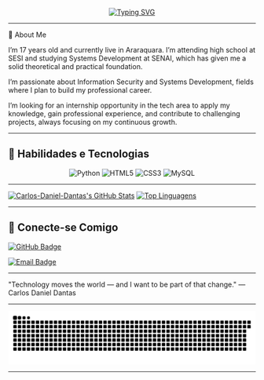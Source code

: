 <p align="center">
  <a href="https://git.io/typing-svg">
    <img src="https://readme-typing-svg.herokuapp.com?font=Fira+Code&size=28&duration=3000&pause=1000&color=FFFFFF&center=true&vCenter=true&width=800&lines=Hello,+my+name+is+Carlos+Daniel+Dantas" alt="Typing SVG" />
  </a>
</p>

---

🚀 About Me

I’m 17 years old and currently live in Araraquara. I’m attending high school at SESI and studying Systems Development at SENAI, which has given me a solid theoretical and practical foundation.

I’m passionate about Information Security and Systems Development, fields where I plan to build my professional career.

I’m looking for an internship opportunity in the tech area to apply my knowledge, gain professional experience, and contribute to challenging projects, always focusing on my continuous growth.


---

## 🤖 Habilidades e Tecnologias
<p align="center">
  <img src="https://cdn.jsdelivr.net/gh/devicons/devicon/icons/python/python-original.svg" alt="Python" width="40" height="40"/>
  <img src="https://cdn.jsdelivr.net/gh/devicons/devicon/icons/html5/html5-original.svg" alt="HTML5" width="40" height="40"/>
  <img src="https://cdn.jsdelivr.net/gh/devicons/devicon/icons/css3/css3-original.svg" alt="CSS3" width="40" height="40"/>
  <img src="https://cdn.jsdelivr.net/gh/devicons/devicon/icons/mysql/mysql-original.svg" alt="MySQL" width="40" height="40"/>
</p>

---

[![Carlos-Daniel-Dantas's GitHub Stats](https://github-readme-stats.vercel.app/api?username=Carlos-Daniel-Dantas&show_icons=true&theme=dark&hide_border=true)](https://github.com/anuraghazra/github-readme-stats)
[![Top Linguagens](https://github-readme-stats.vercel.app/api/top-langs/?username=Carlos-Daniel-Dantas&layout=compact&theme=dark&hide_border=true)](https://github.com/anuraghazra/github-readme-stats)

---

## 🔗 Conecte-se Comigo

<p align="left">
  <a href="https://github.com/Carlos-Daniel-Dantas" target="_blank">
    <img src="https://img.shields.io/badge/GitHub-Carlos--Daniel--Dantas-2088FF?style=for-the-badge&logo=github&logoColor=white" alt="GitHub Badge"/>
  </a>
</p>

<p align="left">
  <a href="mailto:carlos.d.dantas6@aluno.senai.br" target="_blank">
    <img src="https://img.shields.io/badge/M%20EMAIL-carlos.d.dantas6%40aluno.senai.br-00FF85?style=for-the-badge&logo=gmail&logoColor=black&labelColor=2c2c2c" alt="Email Badge"/>
  </a>
</p>


---

"Technology moves the world — and I want to be part of that change."
— Carlos Daniel Dantas 

---

<div align="center">
  <picture>
    <source media="(prefers-color-scheme: dark)" srcset="https://raw.githubusercontent.com/Carlos-Daniel-Dantas/Carlos-Daniel-Dantas/output/github-contribution-grid-snake-dark.svg">
    <source media="(prefers-color-scheme: light)" srcset="https://raw.githubusercontent.com/Carlos-Daniel-Dantas/Carlos-Daniel-Dantas/output/github-contribution-grid-snake.svg">
    <img alt="github contribution grid snake animation" src="https://raw.githubusercontent.com/Carlos-Daniel-Dantas/Carlos-Daniel-Dantas/output/github-contribution-grid-snake.svg" style="display: block; margin: auto;">
  </picture>
</div>

---


